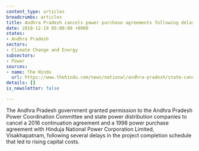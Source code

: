 ```yaml
---
content_type: articles
breadcrumbs: articles
title: Andhra Pradesh cancels power purchase agreements following delays
date: 2018-12-19 05:00:00 +0000
states:
- Andhra Pradesh
sectors:
- Climate Change and Energy
subsectors:
- Power
sources:
- name: The Hindu
  url: https://www.thehindu.com/news/national/andhra-pradesh/state-cancels-ppa-with-hinduja-power/article25728290.ece
details: []
is_newsletter: false

---
```

The Andhra Pradesh government granted permission to the Andhra Pradesh Power Coordination Committee and state power distribution companies to cancel a 2016 continuation agreement and a 1998 power purchase agreement with Hinduja National Power Corporation Limited, Visakhapatnam, following several delays in the project completion schedule that led to rising capital costs.
